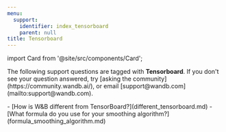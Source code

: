 ```yaml
---
menu:
  support:
    identifier: index_tensorboard
    parent: null
title: Tensorboard
---
```


import Card from '@site/src/components/Card';

<Card className="card-support-index">
  <p>The following support questions are tagged with <b>Tensorboard</b>. If you don't see 
your question answered, try [asking the community](https://community.wandb.ai/), 
or email [support@wandb.com](mailto:support@wandb.com).</p>
</Card>
- [How is W&B different from TensorBoard?](different_tensorboard.md)
- [What formula do you use for your smoothing algorithm?](formula_smoothing_algorithm.md)